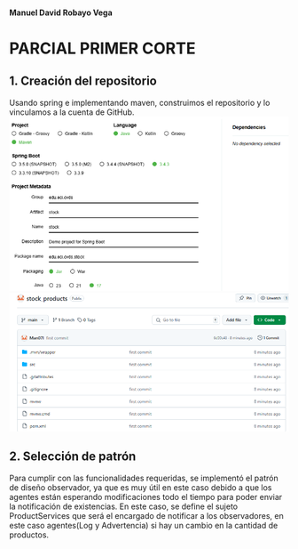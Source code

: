 #### Manuel David Robayo Vega
# PARCIAL PRIMER CORTE
## 1. Creación del repositorio
Usando spring e implementando maven, construimos el repositorio y lo vinculamos a la cuenta de GitHub.
![image](/images/img1.png)
![image](/images/img2.png)

## 2. Selección de patrón
Para cumplir con las funcionalidades requeridas, se implementó el patrón de diseño observador,
ya que es muy útil en este caso debido a que los agentes están esperando modificaciones todo el
tiempo para poder enviar la notificación de existencias.
En este caso, se define el sujeto ProductServices que será el encargado de notificar a los 
observadores, en este caso agentes(Log y Advertencia) si hay un cambio en la cantidad de productos.


